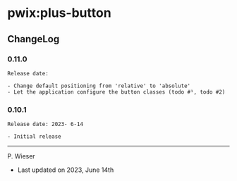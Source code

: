 # pwix:plus-button

## ChangeLog

### 0.11.0

    Release date: 

    - Change default positioning from 'relative' to 'absolute'
    - Let the application configure the button classes (todo #¹, todo #2)

### 0.10.1

    Release date: 2023- 6-14

    - Initial release

---
P. Wieser
- Last updated on 2023, June 14th
